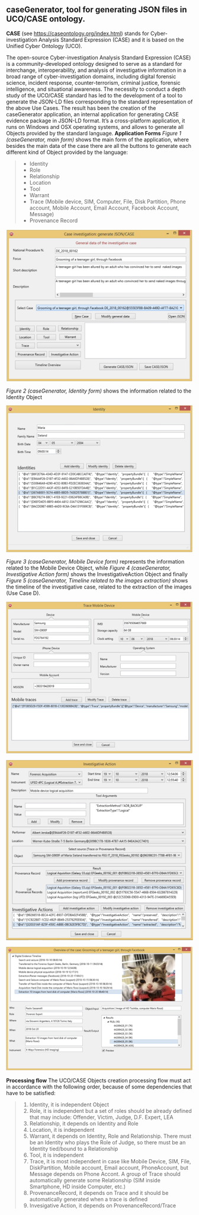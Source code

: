 ## caseGenerator,  tool for generating JSON files in UCO/CASE ontology.

**CASE** (see https://caseontology.org/index.html) stands for Cyber-investigation Analysis Standard Expression (CASE) and it is based on the Unified Cyber Ontology (UCO).

The open-source Cyber-investigation Analysis Standard Expression (CASE) is a community-developed ontology designed to serve as a standard for interchange, interoperability, and analysis of investigative information in a broad range of cyber-investigation domains, including digital forensic science, incident response, counter-terrorism, criminal justice, forensic intelligence, and situational awareness.
The necessity to conduct a depth study of the UCO/CASE standard has led to the development of a tool to generate the JSON-LD files corresponding to the standard representation of the above Use Cases. The result has been the creation of the caseGenerator application, an internal application for generating CASE evidence package in JSON-LD format. It’s a cross-platform application, it runs on Windows and OSX operating systems, and allows to generate all Objects provided by the standard language.
**Application Forms**
*Figure 1 (caseGenerator, main form)* shows the main form of the application, where besides the main data of the case there are all the buttons to generate each different kind of Object provided by the language:
> * Identity
> * Role
> * Relationship
> * Location
> * Tool
> * Warrant
> * Trace (Mobile device, SIM, Computer, File, Disk Partition, Phone account, Mobile Account, Email Account, Facebook Account, Message)
> * Provenance Record

![Figure 1: caseGenerator, main form](images/caseGenerator_01.png)

*Figure 2 (caseGenerator, Identity form)* shows the information related to the Identity Object


![Figure 2: caseGenerator, Identity form](images/caseGenerator_02.png)

*Figure 3 (caseGenerator, Mobile Device form)* represents the information related to the Mobile Device Object, while *Figure 4 (caseGenerator, Investigative Action form)* shows the InvestigativeAction Object and finally *Figure 5 (caseGenerator, Timeline related to the images extraction)* shows the timeline of the investigative case, related to the extraction of the images (Use Case D).


![Figure 3: caseGenerator, Mobile Device form](images/caseGenerator_03.png)

![Figure 4: caseGenerator, Investigative Action form](images/caseGenerator_04.png)

![Figure 5: caseGenerator, Timeline related to the images extraction](images/caseGenerator_05.png)

**Processing flow**
The UCO/CASE Objects creation processing flow must act in accordance with the following order, because of some dependencies that have to be satisfied:
> 1.	Identity, it is independent Object
> 2.	Role, it is independent but a set of roles should be already defined that may include: Offender, Victim, Judge, D.F. Expert, LEA
> 3.	Relationship, it depends on Identity and Role
> 4.	Location, it is independent
> 5.	Warrant, it depends on Identity, Role and Relationship. There must be an Identity who plays the Role of Judge, so there must be an Identity tied/bound to a Relationship
> 6.	Tool, it is independent
> 7.	Trace, it is most independent in case like Mobile Device, SIM, File, DiskPartition, Mobile account, Email account, PhoneAccount, but Message depends on Phone Accont. A group of Trace should automatically generate some Relationship (SIM inside Smartphone, HD inside Computer, etc.)
> 8.	ProvenanceRecord, it depends on Trace and it should be automatically generated when a trace is defined
> 9.	Invesigative Action, it depends on ProvenanceRecord/Trace
